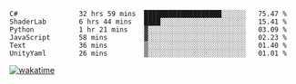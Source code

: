 <!--START_SECTION:waka-->

```text
C#               32 hrs 59 mins  ███████████████████░░░░░░   75.47 %
ShaderLab        6 hrs 44 mins   ████░░░░░░░░░░░░░░░░░░░░░   15.41 %
Python           1 hr 21 mins    ▓░░░░░░░░░░░░░░░░░░░░░░░░   03.09 %
JavaScript       58 mins         ▓░░░░░░░░░░░░░░░░░░░░░░░░   02.23 %
Text             36 mins         ▒░░░░░░░░░░░░░░░░░░░░░░░░   01.40 %
UnityYaml        26 mins         ▒░░░░░░░░░░░░░░░░░░░░░░░░   01.01 %
```

<!--END_SECTION:waka-->
[![wakatime](https://wakatime.com/badge/user/6c2f442e-41b4-42e3-bc06-d5d8203ad1da.svg)](https://wakatime.com/@6c2f442e-41b4-42e3-bc06-d5d8203ad1da)
